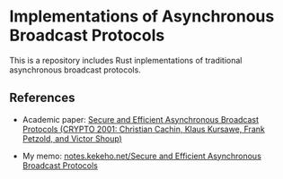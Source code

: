 # Implementations of Asynchronous Broadcast Protocols

This is a repository includes Rust inplementations of traditional asynchronous broadcast protocols.

## References

- Academic paper: [Secure and Efficient Asynchronous Broadcast Protocols (CRYPTO 2001: Christian Cachin, Klaus Kursawe, Frank Petzold, and Victor Shoup)](https://eprint.iacr.org/2001/006)

- My memo: [notes.kekeho.net/Secure and Efficient Asynchronous Broadcast Protocols](https://notes.kekeho.net/Secure+and+Efficient+Asynchronous+Broadcast+Protocols)
